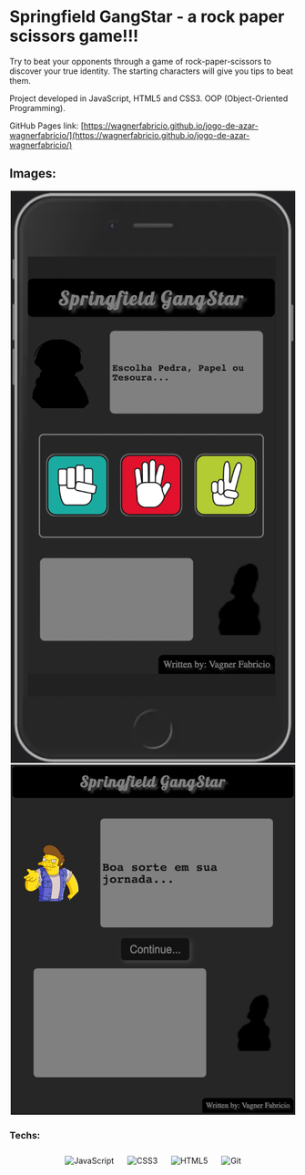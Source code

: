# Springfield GangStar - a rock paper scissors game!!!

Try to beat your opponents through a game of rock-paper-scissors to discover your true identity.
The starting characters will give you tips to beat them.

Project developed in JavaScript, HTML5 and CSS3. OOP (Object-Oriented Programming).

GitHub Pages link: [https://wagnerfabricio.github.io/jogo-de-azar-wagnerfabricio/](https://wagnerfabricio.github.io/jogo-de-azar-wagnerfabricio/)

<td valign="top" width="33%">

## Images:

<div align="center">

![Rock paper scissors game](readme/game.png)
![Simpsons char appears](readme/win.png)

</div>
</td>

<td valign="top" width="33%">

### Techs:

<div align="center">
<img style="margin: 10px" src="https://profilinator.rishav.dev/skills-assets/javascript-original.svg" alt="JavaScript" height="50" />
<img style="margin: 10px" src="https://profilinator.rishav.dev/skills-assets/css3-original-wordmark.svg" alt="CSS3" height="50" />
<img style="margin: 10px" src="https://profilinator.rishav.dev/skills-assets/html5-original-wordmark.svg" alt="HTML5" height="50" />
<img style="margin: 10px" src="https://profilinator.rishav.dev/skills-assets/git-scm-icon.svg" alt="Git" height="50" />
</div>

</td>
